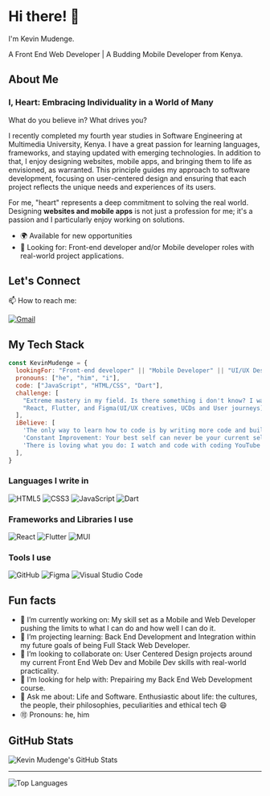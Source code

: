 

# Hi there! 👋 
I'm Kevin Mudenge. 

A Front End Web Developer | A Budding Mobile Developer from Kenya.

## About Me
### I, Heart: Embracing Individuality in a World of Many

What do you believe in? What drives you?

I recently completed my fourth year studies in Software Engineering at Multimedia University, Kenya. I have a great passion for learning languages, frameworks, and staying updated with emerging technologies. In addition to that, I enjoy designing websites, mobile apps, and bringing them to life as envisioned, as warranted. This principle guides my approach to software development, focusing on user-centered design and ensuring that each project reflects the unique needs and experiences of its users.

For me, "heart" represents a deep commitment to solving the real world. Designing <b>websites and mobile apps</b> is not just a profession for me; it's a passion and I particularly enjoy working on solutions.

- 🌍 Available for new opportunities
- 💼 Looking for: Front-end developer and/or Mobile developer roles with real-world project applications.

## Let's Connect

📫 How to reach me:

[![Gmail](https://img.shields.io/badge/Gmail-D14836?style=for-the-badge&logo=gmail&logoColor=white)](mailto:mudengekevn254@gmail.com)

## My Tech Stack

```javascript
const KevinMudenge = {
  lookingFor: "Front-end developer" || "Mobile Developer" || "UI/UX Design Enthusiast",
  pronouns: ["he", "him", "i"],
  code: ["JavaScript", "HTML/CSS", "Dart"],
  challenge: [
    "Extreme mastery in my field. Is there something i don't know? I want it. Is there a better way? Point it.",
    "React, Flutter, and Figma(UI/UX creatives, UCDs and User journeys) is my field and real-world solutions are my reward.",
  ],
  iBelieve: [
    'The only way to learn how to code is by writing more code and building working real-world projects',
    'Constant Improvement: Your best self can never be your current self',
    'There is loving what you do: I watch and code with coding YouTube videos for fun',
  ],
}
```

### Languages I write in

![HTML5](https://img.shields.io/badge/html5-%23E34F26.svg?style=for-the-badge&logo=html5&logoColor=white)
![CSS3](https://img.shields.io/badge/css3-%231572B6.svg?style=for-the-badge&logo=css3&logoColor=white)
![JavaScript](https://img.shields.io/badge/JavaScript-F7DF1E?style=for-the-badge&logo=javascript&logoColor=black)
![Dart](https://img.shields.io/badge/dart-%230175C2.svg?style=for-the-badge&logo=dart&logoColor=white)

### Frameworks and Libraries I use

![React](https://img.shields.io/badge/react-%2320232a.svg?style=for-the-badge&logo=react&logoColor=%2361DAFB)
![Flutter](https://img.shields.io/badge/Flutter-02569B?style=for-the-badge&logo=flutter&logoColor=white)
![MUI](https://img.shields.io/badge/Material--UI-%230081CB.svg?style=for-the-badge&logo=mui&logoColor=white)

### Tools I use

![GitHub](https://img.shields.io/badge/github-%23121011.svg?style=for-the-badge&logo=github&logoColor=white)
![Figma](https://img.shields.io/badge/figma-%23F24E1E.svg?style=for-the-badge&logo=figma&logoColor=white)
![Visual Studio Code](https://img.shields.io/badge/Visual_Studio-5C2D91?style=for-the-badge&logo=visual%20studio&logoColor=white)

## Fun facts
- 🔭 I’m currently working on: My skill set as a Mobile and Web Developer pushing the limits to what I can do and how well I can do it.
- 🌱 I’m projecting learning: Back End Development and Integration within my future goals of being Full Stack Web Developer.
- 👯 I’m looking to collaborate on: User Centered Design projects around my current Front End Web Dev and Mobile Dev skills with real-world practicality.
- 🤔 I’m looking for help with: Prepairing my Back End Web Development course.
- 💬 Ask me about: Life and Software. Enthusiastic about life: the cultures, the people, their philosophies, peculiarities and ethical tech 😄
- 🉑 Pronouns: he, him

## GitHub Stats
  
![Kevin Mudenge's GitHub Stats](https://github-readme-stats.vercel.app/api?username=kevinMudenge&show_icons=true&count_private=true&hide=contribs,prs&layout=compact&theme=tokyonight) 

---

![Top Languages](https://github-readme-stats.vercel.app/api/top-langs?username=kevinMudenge&show_icons=true&locale=en&&theme=tokyonight)
